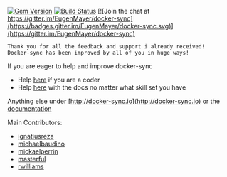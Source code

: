 [![Gem Version](https://badge.fury.io/rb/docker-sync.svg)](https://badge.fury.io/rb/docker-sync) [![Build Status](https://travis-ci.org/EugenMayer/docker-sync.svg?branch=master)](https://travis-ci.org/EugenMayer/docker-sync) [![Join the chat at https://gitter.im/EugenMayer/docker-sync](https://badges.gitter.im/EugenMayer/docker-sync.svg)](https://gitter.im/EugenMayer/docker-sync)

    Thank you for all the feedback and support i already received!
    Docker-sync has been improved by all of you in huge ways!

If you are eager to help and improve docker-sync
 - Help [here](https://github.com/EugenMayer/docker-sync/issues?q=is%3Aissue+is%3Aopen+label%3A%22help+wanted%22) if you are a coder
 - Help [here](https://github.com/EugenMayer/docker-sync/issues?utf8=%E2%9C%93&q=is%3Aissue%20is%3Aopen%20label%3A%22help%20wanted%22%20%20label%3A%22documentation%22%20) with the docs no matter what skill set you have

Anything else under [http://docker-sync.io](http://docker-sync.io) or the [documentation](https://docker-sync.readthedocs.io/en/latest/index.html#)

Main Contributors:
 - [ignatiusreza](https://github.com/ignatiusreza)
 - [michaelbaudino](https://github.com/michaelbaudino)
 - [mickaelperrin](https://github.com/mickaelperrin)
 - [masterful](https://github.com/masterful)
 - [rwilliams](https://github.com/rwilliams)

[1.1]: http://i.imgur.com/tXSoThF.png
[1]: http://www.twitter.com/dockersync
